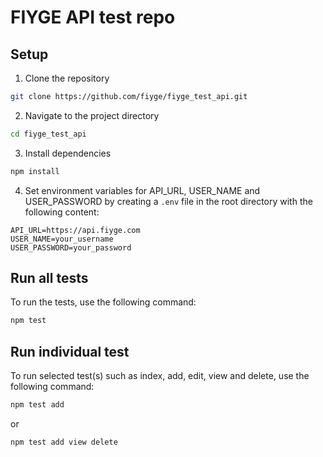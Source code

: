 # FIYGE API test repo

## Setup

1. Clone the repository
```bash
git clone https://github.com/fiyge/fiyge_test_api.git
```

2. Navigate to the project directory
```bash
cd fiyge_test_api
```

3. Install dependencies
``` bash
npm install
```

4. Set environment variables for API_URL, USER_NAME and USER_PASSWORD by creating a `.env` file in the root directory with the following content:
```
API_URL=https://api.fiyge.com
USER_NAME=your_username
USER_PASSWORD=your_password
```

## Run all tests
To run the tests, use the following command:

```bash
npm test
```

## Run individual test
To run selected test(s) such as index, add, edit, view and delete, use the following command:

```bash
npm test add
```

or

```bash
npm test add view delete
```

